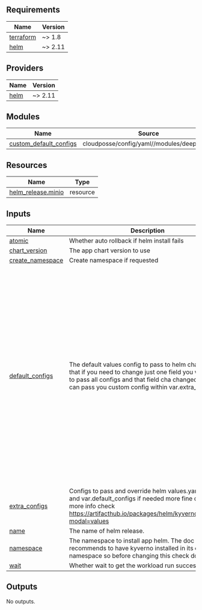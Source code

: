 <!-- BEGINNING OF PRE-COMMIT-TERRAFORM DOCS HOOK -->
## Requirements

| Name | Version |
|------|---------|
| <a name="requirement_terraform"></a> [terraform](#requirement\_terraform) | ~> 1.8 |
| <a name="requirement_helm"></a> [helm](#requirement\_helm) | ~> 2.11 |

## Providers

| Name | Version |
|------|---------|
| <a name="provider_helm"></a> [helm](#provider\_helm) | ~> 2.11 |

## Modules

| Name | Source | Version |
|------|--------|---------|
| <a name="module_custom_default_configs"></a> [custom\_default\_configs](#module\_custom\_default\_configs) | cloudposse/config/yaml//modules/deepmerge | 1.0.2 |

## Resources

| Name | Type |
|------|------|
| [helm_release.minio](https://registry.terraform.io/providers/hashicorp/helm/latest/docs/resources/release) | resource |

## Inputs

| Name | Description | Type | Default | Required |
|------|-------------|------|---------|:--------:|
| <a name="input_atomic"></a> [atomic](#input\_atomic) | Whether auto rollback if helm install fails | `bool` | `false` | no |
| <a name="input_chart_version"></a> [chart\_version](#input\_chart\_version) | The app chart version to use | `string` | `"17.0.21"` | no |
| <a name="input_create_namespace"></a> [create\_namespace](#input\_create\_namespace) | Create namespace if requested | `bool` | `true` | no |
| <a name="input_default_configs"></a> [default\_configs](#input\_default\_configs) | The default values config to pass to helm chart. NOTE: that if you need to change just one field you will need to pass all configs and that field cha changed or you can pass you custom config within var.extra\_configs | `any` | <pre>{<br/>  "accessKey": {<br/>    "password": "sentry"<br/>  },<br/>  "console": {<br/>    "image": {<br/>      "repository": "bitnamilegacy/minio-object-browser"<br/>    }<br/>  },<br/>  "defaultBuckets": "sentry",<br/>  "image": {<br/>    "repository": "bitnamilegacy/minio"<br/>  },<br/>  "persistence": {<br/>    "enabled": true,<br/>    "size": "50Gi"<br/>  },<br/>  "replicas": 3,<br/>  "resources": {<br/>    "limits": {<br/>      "cpu": "600m",<br/>      "memory": "1Gi"<br/>    },<br/>    "requests": {<br/>      "cpu": "300m",<br/>      "memory": "512Mi"<br/>    }<br/>  }<br/>}</pre> | no |
| <a name="input_extra_configs"></a> [extra\_configs](#input\_extra\_configs) | Configs to pass and override helm values.yaml defaults and var.default\_configs if needed more fine control. for more info check https://artifacthub.io/packages/helm/kyverno/kyverno?modal=values | `any` | `{}` | no |
| <a name="input_name"></a> [name](#input\_name) | The name of helm release. | `string` | `"minio"` | no |
| <a name="input_namespace"></a> [namespace](#input\_namespace) | The namespace to install app helm. The doc recommends to have kyverno installed in its own namespace so before changing this check docs. | `string` | `"minio"` | no |
| <a name="input_wait"></a> [wait](#input\_wait) | Whether wait to get the workload run successfully | `bool` | `true` | no |

## Outputs

No outputs.
<!-- END OF PRE-COMMIT-TERRAFORM DOCS HOOK -->

